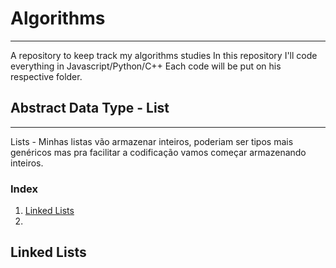 # Algorithms
---
A repository to keep track my algorithms studies
In this repository I'll code everything in Javascript/Python/C++
Each code will be put on his respective folder.

## Abstract Data Type - List 
---
Lists - Minhas listas vão armazenar inteiros, poderiam ser tipos mais genéricos mas
pra facilitar a codificação vamos começar armazenando inteiros.

### Index 

1. <a href="#LinkedList">Linked Lists</a>
2. 

<h2 id="LinkedList">Linked Lists</h2>